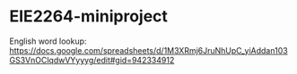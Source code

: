 # EIE2264-miniproject

English word lookup:
https://docs.google.com/spreadsheets/d/1M3XRmj6JruNhUpC_yiAddan103GS3VnOClqdwVYyyyg/edit#gid=942334912
